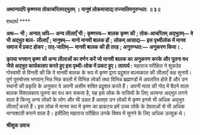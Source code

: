 **अथान्यदपि कृष्णस्य तोकाचरितमद्भुतम् ।** **मानुषं लोकमासाद्य तज्जातिमनुरुन्धत: ॥ ३॥** 

शब्दार्थ **** 

**अथ—** **भी** **; अन्यत् अपि—** **अन्य लीलाएँ भी** **; कृष्णस्य—** **बालक कृष्ण की** **; तोक-आचरितम् अद्भुतम्—** **वे भी अद्भुत बाल-** **लीलाएँ** **; मानुषम्—** **मानो मानवी बालक हों** **; लोकम् आसाद्य—** **इस पृथ्वीलोक में मानव समाज में प्रकट होकर** **; तत्-जातिम्—** **मानवी बालक की ही तरह** **; अनुरुन्धत:—** **अनुकरण किया।** **.** 

**कृपया भगवान् कृष्ण की अन्य लीलाओं का वर्णन करें जो मानवी बालक का अनुकरण** **करके और पूतना वध जैसे अद्भुत कार्यकलाप करते हुए इस पृथ्वी-लोक में प्रकट हुए।** **तात्पर्य :** महाराज परीक्षित ने शुकदेव गोस्वामी से विनती की कि वे मानवी बालक के रूप में कृष्ण द्वारा प्रदॢशत बाल्यकाल की लीलाएँ कह सुनायें। पूर्ण पुरुषोत्तम भगवान् भिन्न भिन्न कालों में विभिन्न लोकों तथा विभिन्न ब्रह्माण्डों में अवतरित होते हैं और उन स्थानों की प्रकृति के अनुसार वे अपनी असीम शक्ति प्रदॢशत करते हैं। अपनी माता की गोद में बैठने वाला बालक विशालकाय पूतना का वध कर सकता है, यह इस लोक के वासियों के लिए अत्यन्त अद्भुत लगने वाला है किन्तु अन्य लोकों के लोग और भी उन्नत हैं अतएव उन लोकों में कृष्ण इनसे भी अधिक अद्भुत लीलाएँ करते हैं। इस लोक में मानव रूप में कृष्ण का प्राकट्य हमें उच्च लोकें के देवताओं से भी अधिक भाग्यशाली बनाने वाला है। इसीलिए महाराज परीक्षित उनके विषय में सुनने के लिए अधिक उत्सुक थे।  

**श्रीशुक उवाच** 